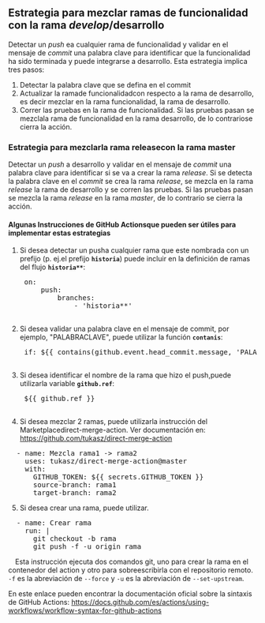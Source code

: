 ## Estrategia para mezclar ramas de funcionalidad con la rama *develop*/desarrollo

Detectar un *push* ea cualquier rama de funcionalidad y validar en el mensaje de *commit* una palabra clave para identificar que la funcionalidad ha sido terminada y puede integrarse a desarrollo. Esta estrategia implica tres pasos:
1. Detectar la palabra clave que se defina en el commit
2. Actualizar la ramade funcionalidadcon respecto a la rama de desarrollo, es decir mezclar en la rama funcionalidad, la rama de desarrollo.
3. Correr las pruebas en la rama de funcionalidad. Si las pruebas pasan se mezclala rama de funcionalidad en la rama desarrollo, de lo contrariose cierra la acción.

### Estrategia para mezclarla rama releasecon la rama master
Detectar un *push* a desarrollo y validar en el mensaje de *commit* una palabra clave para identificar si se va a crear la rama *release*. Si se detecta la palabra clave en el *commit* se crea la rama *release*, se mezcla en la rama *release* la rama de desarrollo y se corren las pruebas. Si las pruebas pasan se mezcla la rama *release* en la rama *master*, de lo contrario se cierra la acción.

#### Algunas Instrucciones de GitHub Actionsque pueden ser útiles para implementar estas estrategias
1. Si desea detectar un pusha cualquier rama que este nombrada con un prefijo (p. ej.el prefijo <code>**historia**</code>) puede incluir en la definición de ramas del flujo <code><b>historia**</b></code>:
    <pre>
    on:
        push:
            branches:
                - 'historia**'
    </pre>
2. Si desea validar una palabra clave en el mensaje de commit, por ejemplo, "PALABRACLAVE", puede utilizar la función <code><b>contanis</b></code>:
    <pre>
    if: $&#123;&#123; contains(github.event.head_commit.message, 'PALABRACLAVE') &rcub;&rcub;
    </pre>
3. Si desea identificar el nombre de la rama que hizo el push,puede utilizarla variable <code><b>github.ref</b></code>:
    <pre>
    $&#123;&#123; github.ref &rcub;&rcub;
    </pre>
4. Si desea mezclar 2 ramas, puede utilizarla instrucción del Marketplacedirect-merge-action. Ver documentación en: https://github.com/tukasz/direct-merge-action
<pre>
  - name: Mezcla rama1 -> rama2
    uses: tukasz/direct-merge-action@master
    with:
      GITHUB_TOKEN: $&#123;&#123; secrets.GITHUB_TOKEN &rcub;&rcub;
      source-branch: rama1
      target-branch: rama2
</pre>
5. Si desea crear una rama, puede utilizar.
<pre>
  - name: Crear rama
    run: |
      git checkout -b rama
      git push -f -u origin rama
</pre>
    
&emsp;Esta instrucción ejecuta dos comandos git, uno para crear la rama en el contenedor del action y otro para sobreescribirla con el repositorio remoto. <code>-f</code> es la abreviación de <code>--force</code> y <code>-u</code> es la abreviación de <code>--set-upstream</code>.
    
En este enlace pueden encontrar la documentación oficial sobre la sintaxis de GitHub Actions: https://docs.github.com/es/actions/using-workflows/workflow-syntax-for-github-actions
    
